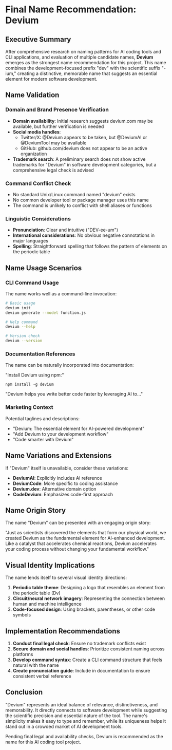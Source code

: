 # Final Name Recommendation: Devium

## Executive Summary

After comprehensive research on naming patterns for AI coding tools and CLI applications, and evaluation of multiple candidate names, **Devium** emerges as the strongest name recommendation for this project. This name combines the development-focused prefix "dev" with the scientific suffix "-ium," creating a distinctive, memorable name that suggests an essential element for modern software development.

## Name Validation

### Domain and Brand Presence Verification

- **Domain availability**: Initial research suggests devium.com may be available, but further verification is needed
- **Social media handles**: 
  - Twitter/X: @Devium appears to be taken, but @DeviumAI or @DeviumTool may be available
  - GitHub: github.com/devium does not appear to be an active organization
- **Trademark search**: A preliminary search does not show active trademarks for "Devium" in software development categories, but a comprehensive legal check is advised

### Command Conflict Check

- No standard Unix/Linux command named "devium" exists
- No common developer tool or package manager uses this name
- The command is unlikely to conflict with shell aliases or functions

### Linguistic Considerations

- **Pronunciation**: Clear and intuitive ("DEV-ee-um")
- **International considerations**: No obvious negative connotations in major languages
- **Spelling**: Straightforward spelling that follows the pattern of elements on the periodic table

## Name Usage Scenarios

### CLI Command Usage

The name works well as a command-line invocation:

```bash
# Basic usage
devium init
devium generate --model function.js

# Help command
devium --help

# Version check
devium --version
```

### Documentation References

The name can be naturally incorporated into documentation:

"Install Devium using npm:"
```
npm install -g devium
```

"Devium helps you write better code faster by leveraging AI to..."

### Marketing Context

Potential taglines and descriptions:

- "Devium: The essential element for AI-powered development"
- "Add Devium to your development workflow"
- "Code smarter with Devium"

## Name Variations and Extensions

If "Devium" itself is unavailable, consider these variations:

- **DeviumAI**: Explicitly includes AI reference
- **DeviumCode**: More specific to coding assistance
- **Devium.dev**: Alternative domain option
- **CodeDevium**: Emphasizes code-first approach

## Name Origin Story

The name "Devium" can be presented with an engaging origin story:

"Just as scientists discovered the elements that form our physical world, we created Devium as the fundamental element for AI-enhanced development. Like a catalyst that accelerates chemical reactions, Devium accelerates your coding process without changing your fundamental workflow."

## Visual Identity Implications

The name lends itself to several visual identity directions:

1. **Periodic table theme**: Designing a logo that resembles an element from the periodic table (Dv)
2. **Circuit/neural network imagery**: Representing the connection between human and machine intelligence
3. **Code-focused design**: Using brackets, parentheses, or other code symbols

## Implementation Recommendations

1. **Conduct final legal check**: Ensure no trademark conflicts exist
2. **Secure domain and social handles**: Prioritize consistent naming across platforms
3. **Develop command syntax**: Create a CLI command structure that feels natural with the name
4. **Create pronunciation guide**: Include in documentation to ensure consistent verbal reference

## Conclusion

"Devium" represents an ideal balance of relevance, distinctiveness, and memorability. It directly connects to software development while suggesting the scientific precision and essential nature of the tool. The name's simplicity makes it easy to type and remember, while its uniqueness helps it stand out in a crowded market of AI development tools.

Pending final legal and availability checks, Devium is recommended as the name for this AI coding tool project.